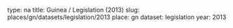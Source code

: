 type: na
title: Guinea / Legislation (2013)
slug: places/gn/datasets/legislation/2013
place: gn
dataset: legislation
year: 2013
